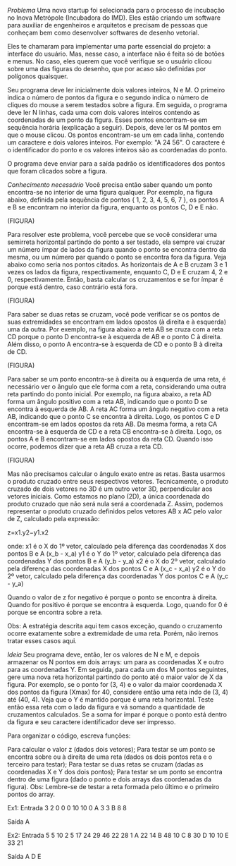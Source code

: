 *Problema*
Uma nova startup foi selecionada para o processo de incubação no Inova Metrópole (Incubadora do IMD). Eles estão criando um software para auxiliar de engenheiros e arquitetos e precisam de pessoas que conheçam bem como desenvolver softwares de desenho vetorial.

Eles te chamaram para implementar uma parte essencial do projeto: a interface do usuário. Mas, nesse caso, a interface não é feita só de botões e menus. No caso, eles querem que você verifique se o usuário clicou sobre uma das figuras do desenho, que por acaso são definidas por polígonos quaisquer.

Seu programa deve ler inicialmente dois valores inteiros, N e M. O primeiro indica o número de pontos da figura e o segundo indica o número de cliques do mouse a serem testados sobre a figura. Em seguida, o programa deve ler N linhas, cada uma com dois valores inteiros contendo as coordenadas de um ponto da figura. Esses pontos encontram-se em sequência horária (explicação a seguir). Depois, deve ler os M pontos em que o mouse clicou. Os pontos encontram-se um em cada linha, contendo um caractere e dois valores inteiros. Por exemplo: "A 24 56". O caractere é o identificador do ponto e os valores inteiros são as coordenadas do ponto.

O programa deve enviar para a saída padrão os identificadores dos pontos que foram clicados sobre a figura.

*Conhecimento necessário*
Você precisa então saber quando um ponto encontra-se no interior de uma figura qualquer. Por exemplo, na figura abaixo, definida pela sequência de pontos { 1, 2, 3, 4, 5, 6, 7 }, os pontos A e B se encontram no interior da figura, enquanto os pontos C, D e E não.

(FIGURA)

Para resolver este problema, você percebe que se você considerar uma semirreta horizontal partindo do ponto a ser testado, ela sempre vai cruzar um número ímpar de lados da figura quando o ponto se encontra dentro da mesma, ou um número par quando o ponto se encontra fora da figura. Veja abaixo como seria nos pontos citados. As horizontais de A e B cruzam 3 e 1 vezes os lados da figura, respectivamente, enquanto C, D e E cruzam 4, 2 e 0, respectivamente. Então, basta calcular os cruzamentos e se for ímpar é porque está dentro, caso contrário está fora.

(FIGURA)

Para saber se duas retas se cruzam, você pode verificar se os pontos de suas extremidades se encontram em lados opostos (à direita e à esquerda) uma da outra. Por exemplo, na figura abaixo a reta AB se cruza com a reta CD porque o ponto D encontra-se à esquerda de AB e o ponto C à direita. Além disso, o ponto A encontra-se à esquerda de CD e o ponto B à direita de CD.

(FIGURA)

Para saber se um ponto encontra-se à direita ou à esquerda de uma reta, é necessário ver o ângulo que ele forma com a reta, considerando uma outra reta partindo do ponto inicial. Por exemplo, na figura abaixo, a reta AD forma um ângulo positivo com a reta AB, indicando que o ponto D se encontra à esquerda de AB. A reta AC forma um ângulo negativo com a reta AB, indicando que o ponto C se encontra à direita. Logo, os pontos C e D encontram-se em lados opostos da reta AB. Da mesma forma, a reta CA encontra-se à esquerda de CD e a reta CB encontra-se à direita. Logo, os pontos A e B encontram-se em lados opostos da reta CD. Quando isso ocorre, podemos dizer que a reta AB cruza a reta CD.

(FIGURA)

Mas não precisamos calcular o ângulo exato entre as retas. Basta usarmos o produto cruzado entre seus respectivos vetores. Tecnicamente, o produto cruzado de dois vetores no 3D é um outro vetor 3D, perpendicular aos vetores iniciais. Como estamos no plano (2D), a única coordenada do produto cruzado que não será nula será a coordenada Z. Assim, podemos representar o produto cruzado definidos pelos vetores AB x AC pelo valor de Z, calculado pela expressão:

z=x1.y2−y1.x2​​

onde:
  x1 é o X do 1º vetor, calculado pela diferença das coordenadas X dos pontos B e A (x_b - x_a)
  y1 é o Y do 1º vetor, calculado pela diferença das coordenadas Y dos pontos B e A (y_b - y_a)
  x2 é o X do 2º vetor, calculado pela diferença das coordenadas X dos pontos C e A (x_c - x_a)
  y2 é o Y do 2º vetor, calculado pela diferença das coordenadas Y dos pontos C e A (y_c - y_a)

Quando o valor de z for negativo é porque o ponto se encontra à direita. Quando for positivo é porque se encontra à esquerda. Logo, quando for 0 é porque se encontra sobre a reta.

Obs: A estratégia descrita aqui tem casos exceção, quando o cruzamento ocorre exatamente sobre a extremidade de uma reta. Porém, não iremos tratar esses casos aqui.

*Ideia*
Seu programa deve, então, ler os valores de N e M, e depois armazenar os N pontos em dois arrays: um para as coordenadas X e outro para as coordenadas Y. Em seguida, para cada um dos M pontos seguintes, gere uma nova reta horizontal partindo do ponto até o maior valor de X da figura. Por exemplo, se o ponto for (3, 4) e o valor da maior coordenada X dos pontos da figura (Xmax) for 40, considere então uma reta indo de (3, 4) até (40, 4). Veja que o Y é mantido porque é uma reta horizontal. Teste então essa reta com o lado da figura e vá somando a quantidade de cruzamentos calculados. Se a soma for ímpar é porque o ponto está dentro da figura e seu caractere identificador deve ser impresso.

Para organizar o código, escreva funções:

Para calcular o valor z (dados dois vetores);
Para testar se um ponto se encontra sobre ou à direita de uma reta (dados os dois pontos reta e o terceiro para testar);
Para testar se duas retas se cruzam (dadas as coordenadas X e Y dos dois pontos);
Para testar se um ponto se encontra dentro de uma figura (dado o ponto e dois arrays das coordenadas da figura).
Obs: Lembre-se de testar a reta formada pelo último e o primeiro pontos do array.

Ex1:
Entrada
3 2
0 0
0 10
10 0
A 3 3
B 8 8

Saída
A

Ex2:
Entrada
5 5
10 2
5 17
24 29
46 22
28 1
A 22 14
B 48 10
C 8 30
D 10 10
E 33 21

Saída
A
D
E